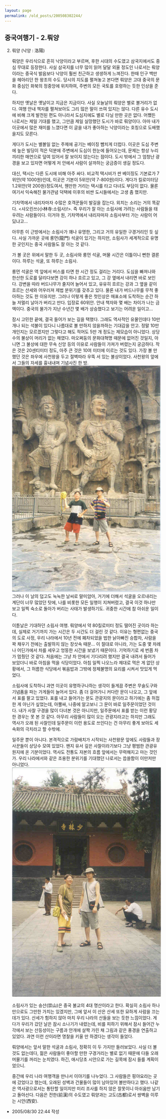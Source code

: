 ```yaml
---
layout: page
permalink: /old_posts/200508302244/
---
```


## 중국여행기 - 2.뤄양

2. 뤄양 (낙양 : 洛陽)
 

   뤄양은 우리식으로 흔히 낙양이라고 부르며, 후한 시대의 수도였고 삼국지에서도 중심 무대로 등장한다. 사실 삼국지를 너무 많이 읽어 달달 외울 정도인 나로서는 뤄양이라는 중국식 발음보다 낙양이 훨씬 친근하고 생생하게 느껴진다. 한때 인구 백만을 헤아리던 한 왕조의 수도. 당시의 지도를 펼쳐놓고 본다면 뤄양은 고대 중국의 문화 중심인 화북의 정중앙에 위치하여, 주변의 모든 국토를 호령하는 듯한 인상을 준다.

   하지만 옛날은 옛날이고 지금은 지금이다. 사실 오늘날의 뤄양은 별로 볼거리가 없다. 여행 안내 책자를 펼쳐보아도 그리 많은 말이 쓰여 있지는 않다. 다른 유수 도시에 비해 크게 발전된 편도 아니라서 도심지에도 별로 다닐 만한 곳은 없다. 어쨌든 나로서는 제일 기대를 했고, 그만큼 제일 실망했던 도시가 바로 뤄양이다. 아마 내가 이곳에서 많은 재미를 느꼈다면 이 글을 내가 좋아하는 낙양이라는 호칭으로 도배했을지도 모른다.
 

   게다가 도시는 별볼일 없는 주제에 공기는 베이징 뺨치게 더럽다. 이곳은 도심 주변에 높은 빌딩이 적은 덕분에 주변에서 도심이 한눈에 들어오는데, 문제는 항상 누리끼리한 매연으로 덮여 있어서 잘 보이지 않는다는 점이다. 도시 밖에서 그 엄청난 광경을 보고 있자면 어떻게 저 안에서 사람이 살까하는 궁금증이 생길 정도다.

   대신, 택시는 다른 도시에 비해 아주 싸다. 비교적 택시비가 싼 베이징도 기본료가 7위안(약 1000원)인데, 이곳은 기본이 5위안(약 7-800원)이다. 게다가 킬로미터당 1.2위안(약 200원)정도여서, 웬만한 거리는 택시를 타고 다녀도 부담이 없다. 물론 여기서 익숙해진 물가관념 덕택에 이후의 비싼 도시들에서는 고생 좀 했지만.
 

   기차역에서 내리자마자 수많은 호객꾼들이 발길을 잡는다. 외치는 소리는 거의 똑같다. <샤오린쓰(小林寺:소림사)!>. 즉 우리가 잘 아는 소림사에 가려는 사람들을 태우려는 사람들이다. 이거야 원, 기차역에서 내리자마자 소림사부터 가는 사람이 어딨냐고...

   아무튼 이 근방에서는 소림사가 꽤나 유명한, 그리고 거의 유일한 구경거리인 듯 싶다. 사실 가까운 곳에 룽먼(龍門) 석굴이 있기는 하지만, 소림사가 세계적으로 유명한 곳인지는 중국 사람들도 잘 아는 것 같다.

   가 볼 곳은 위에서 말한 두 곳, 소림사와 룽먼 석굴, 머물 시간은 이틀이니 뻔한 결론이다. 하루는 석굴, 또 하루는 소림사.
 

   룽먼 석굴은 역 앞에서 버스를 타면 한 시간 정도 걸리는 거리다. 도심을 빠져나와 한산한 도로를 달리다보면 강이 하나 흐르고 있고, 그 강 옆에서 내리면 바로 보인다. 강변을 따라 버드나무가 줄지어 늘어서 있고, 유유히 흐르는 강과 그 옆을 같이 흐르는 산세와 어우러져 제법 분위기를 갖추고 있다. 물론 내가 버드나무를 무척 좋아하는 것도 한 이유지만. 그러나 이렇게 좋은 첫인상은 매표소에 도착하는 순간 하늘 저멀리 날아가 버리고 만다. 입장료 60위안. 안내 책자와 몇 배는 차이가 나는 금액이다. 중국의 물가가 지난 수년간 몇 배가 상승했다고 보기는 어려운 일이고...

   잠시 고민한 끝에, 결국 들어가 보는 길을 택했다. 그래도 역사적인 유물인데다 10만 개나 되는 석불이 있다니 나름대로 볼 만하지 않을까하는 기대감을 안고. 정말 10만 개인지는 모르겠지만 그렇다고 해도 적어도 5만 개 정도는 제모습이 아니었다. 상당수의 불상이 머리가 없는 채였다. 마오쩌둥의 문화대혁명 때문에 없어진 것일지, 아니면 그 불상에 대한 무속 신앙 등의 이유로 사람들이 가져가 버렸는지 궁금하다. 작은 것은 20센티미터 정도, 아주 큰 것은 10여 미터에 이르는 것도 있다. 가장 볼 만했던 것은 좌우에 사천왕을 두고 절벽따라 우뚝 서 있는 불상이었다. 사천왕의 앞에서 그들의 자세를 흉내내며 기념사진 한 방.
![c0003499_223974.jpg](200508302244/c0003499_223974.jpg)
   그러나 이 날의 덥고도 눅눅한 날씨로 말미암아, 거기에 더해서 석굴을 오르내리는 계단이 너무 많았던 탓에, 나를 비롯한 모든 일행이 지쳐버렸고, 결국 이것 하나만 보고 일찍 숙소로 돌아가 버리는 사태가 발생하기도. 귀중한 시간에 참 아쉬운 일이다.
 

   이튿날은 기대하던 소림사 여행. 뤄양에서 약 80킬로미터 정도 떨어진 곳이라 하는데, 실제로 거기까지 가는 시간은 두 시간도 더 걸린 것 같다. 이유는 형편없는 중국의 도로 사정, 우리 나라에서 10년 전에 폐차되었을 법한 낡아빠진 승합차, 사람을 꽉 채우기 전에는 출발하지 않는 장삿속 때문... 이 절대로 아니라, 가는 도중 몇 차례나 어딘가에서 차를 세우고 엉뚱한 시간을 보냈기 때문이다. 기억하기로 세 번쯤 차가 멈췄던 것 같다. 처음에는 그냥 차 안에서 기다리려 했지만 결국 내려서 들어가 보았더니 바로 아침을 먹을 식당이었다. 아침 일찍 나오느라 제대로 먹은 게 없던 상황에서, 그 허름한 식당에서 볶음밥과 그밖에 정체불명의 요리를 시켜서 맛있게 먹었다.

   소림사에 도착하니 과연 이곳이 유명하구나하는 생각이 들게끔 주변은 무술도구와 기념품을 파는 가게들이 늘어서 있다. 좀 더 걸어가니 커다란 문이 나오고, 그 앞에서 표를 팔고 있었다. 표를 내고 들어가는 문도 관광지의 문이라고 하기에는 좀 허접한 게 아닌가 싶었는데, 아뿔싸, 나중에 알고보니 그 문이 바로 일주문이었던 것이다. 내가 사찰 구경을 많이 다녀본 것은 아니지만, 일주문에서 표를 받는 이런 황당한 경우는 못 본 것 같다. 아무리 사람들이 많이 오는 관광지라고는 하지만 그래도 역사가 오래 된 사찰인데 일주문이 이런 용도로 쓰인다는 건 아무리 좋게 보아도 세속화의 극치라고 할 수밖에.

   일주문 뿐이 아니다. 본격적으로 가람배치가 시작되는 사천왕문 앞에도 사람들과 장사꾼들이 상당수 모여 있었다. 왠지 유서 깊은 사찰이라기보다 그냥 평범한 관광유원지에 온 기분이었다. 역사도 전통도 자본의 흐름 앞에서는 무력해지고 마는 것인가. 우리 나라에서와 같은 조용한 분위기를 기대했던 나로서는 씁쓸함이 이만저만 아니었다.
 ![c0003499_22395290.jpg](200508302244/c0003499_22395290.jpg)

   소림사가 있는 숭산(崇山)은 중국 불교의 4대 명산이라고 한다. 확실히 소림사 하나만으로도 그만한 가치는 있겠지만, 그에 앞서 이 산은 산세 또한 묘하게 사람을 끄는 데가 있다. 산세가 험하지 않아 마치 우리 나라의 산들을 보는 듯한 느낌이었다. 게다가 우리가 갔던 날은 잠시 소나기가 내렸는데, 비를 피하기 위해서 잠시 들어간 누각에서 보는 산등성이는 구름과 안개에 살짝 가린 채 그림과 같은 풍경을 연출하고 있었다. 과연 이런 산이라면 명찰을 키울 만 하겠다는 생각이 들었다.
 

   뤄양에서는 앞서 말한 석굴과 소림사, 정확히 이 두 가지만 들러보았다. 사실 더 볼 것도 없는데다, 젊은 사람들이 좋아할 만한 구경거리는 별로 없기 때문에 다들 오래 머물기를 꺼리는 눈치였다. 하긴, 애시당초 시안으로 가는 길목에 잠시 들를 계획이었으니.

   중간에 우리 나라 여행객을 만나서 이야기를 나누었다. 그 사람들은 핑야요라는 곳에 갔었다고 했는데, 오래된 성벽과 건물들이 많이 남아있어 볼만하다고 했다. 나같은 역사광으로서는 통탄할 일이지만 미리 조사를 하지 않은 잘못이니 아쉬움만 남기고 돌아선다. 다음은 전한(前漢)의 수도였고 뤄양과는 고도(古都)로서 쌍벽을 이루는 시안(西安).





- 2005/08/30 22:44 작성